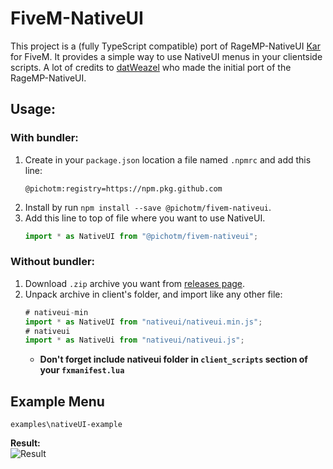 # FiveM-NativeUI
This project is a (fully TypeScript compatible) port of RageMP-NativeUI [Kar](https://github.com/karscopsandrobbers/RAGEMP-NativeUI) for FiveM. It provides a simple way to use NativeUI menus in your clientside scripts. A lot of credits to [datWeazel](https://github.com/datWeazel/alt-V-NativeUI) who made the initial port of the RageMP-NativeUI.

## Usage:
### With bundler:
1. Create in your `package.json` location a file named `.npmrc` and add this line:
    ```
    @pichotm:registry=https://npm.pkg.github.com
    ```
2. Install by run `npm install --save @pichotm/fivem-nativeui`.
3. Add this line to top of file where you want to use NativeUI.
    ```typescript
    import * as NativeUI from "@pichotm/fivem-nativeui";
    ```
### Without bundler:
1. Download `.zip` archive you want from [releases page](https://github.com/PichotM/FiveM-NativeUI/releases).
2. Unpack archive in client's folder, and import like any other file:
    ```javascript
   # nativeui-min
   import * as NativeUI from "nativeui/nativeui.min.js";
   # nativeui
   import * as NativeUi from "nativeui/nativeui.js";
    ```
   - __Don't forget include nativeui folder in `client_scripts` section of your `fxmanifest.lua`__


## Example Menu
```
examples\nativeUI-example
```
**Result:**  
![Result](http://i.pichotm.fr/batman/don/pasta/987e3530-0f2b-40d6-be04-c860ddb5c33a.png)
